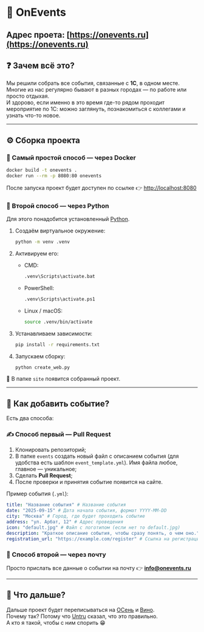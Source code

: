 # 🎉 OnEvents

## Адрес проета: [https://onevents.ru](https://onevents.ru)

## ❓ Зачем всё это?

Мы решили собрать все события, связанные с **1С**, в одном месте.  
Многие из нас регулярно бывают в разных городах — по работе или просто отдыхая.  
И здорово, если именно в это время где-то рядом проходит мероприятие по 1С: можно заглянуть, познакомиться с коллегами и узнать что-то новое.  

---

## ⚙️ Сборка проекта

### 🐳 Самый простой способ — через Docker
```bash
docker build -t onevents .
docker run --rm -p 8080:80 onevents
```
После запуска проект будет доступен по ссылке 👉 [http://localhost:8080](http://localhost:8080)

### 🐍 Второй способ — через Python
Для этого понадобится установленный [Python](https://www.python.org/).

1. Создаём виртуальное окружение:  
   ```bash
   python -m venv .venv
   ```

2. Активируем его:  
   - CMD:  
     ```bash
     .venv\Scripts\activate.bat
     ```
   - PowerShell:  
     ```bash
     .venv\Scripts\activate.ps1
     ```
   - Linux / macOS:  
     ```bash
     source .venv/bin/activate
     ```

3. Устанавливаем зависимости:  
   ```bash
   pip install -r requirements.txt
   ```

4. Запускаем сборку:  
   ```bash
   python create_web.py
   ```

📂 В папке `site` появится собранный проект.

---

## 📅 Как добавить событие?

Есть два способа:

### ✍️ Способ первый — Pull Request
1. Клонировать репозиторий;  
2. В папке `events` создать новый файл с описанием события (для удобства есть шаблон `event_template.yml`). Имя файла любое, главное — уникальное;  
3. Сделать **Pull Request**;  
4. После проверки и принятия событие появится на сайте.

Пример события (`.yml`):  
```yaml
title: "Название события" # Название события
date: "2025-09-15" # Дата начала события, формат YYYY-MM-DD
city: "Москва" # Город, где будет проходить событие
address: "ул. Арбат, 12" # Адрес проведения
icon: "default.jpg" # Файл с логотипом (если нет то default.jpg)
description: "Краткое описание события, чтобы сразу понять, о чем оно." # Краткое описание
registration_url: "https://example.com/register" # Ссылка на регистрацию
```

### 📧 Способ второй — через почту
Просто прислать все данные о событии на почту 👉 **info@onevents.ru**

---

## 🚀 Что дальше?

Дальше проект будет переписываться на [ОСень](https://github.com/autumn-library/autumn) и [Вино](https://github.com/autumn-library/winow).  
Почему так? Потому что [Untru](https://github.com/Untru) сказал, что это правильно.  
А кто я такой, чтобы с ним спорить 😁
